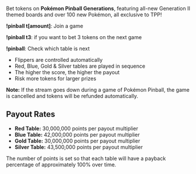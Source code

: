 Bet tokens on **Pokémon Pinball Generations**, featuring all-new Generation II themed boards and over 100 new Pokémon, all exclusive to TPP!

**!pinball t\[amount\]**: Join a game

**!pinball t3**: if you want to bet 3 tokens on the next game

**!pinball**: Check which table is next

- Flippers are controlled automatically
- Red, Blue, Gold & Silver tables are played in sequence
- The higher the score, the higher the payout
- Risk more tokens for larger prizes

**Note:** If the stream goes down during a game of Pokémon Pinball, the game is cancelled and tokens will be refunded automatically.

## Payout Rates

- **Red Table:** 30,000,000 points per payout multiplier
- **Blue Table:** 42,000,000 points per payout multiplier
- **Gold Table:** 30,000,000 points per payout multiplier
- **Silver Table:** 43,500,000 points per payout multiplier

The number of points is set so that each table will have a payback percentage of approximately 100% over time.